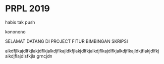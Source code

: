 # PRPL 2019

habis tak push


kononono

SELAMAT DATANG DI PROJECT FITUR BIMBINGAN SKRIPSI


alkdfjlkajdlfkjlakjdflkjalkdjflkajldkfjlakjdlfkjalkdjflkajdlfkjalkdjflkajldkjflakjdlfkjalkdjflajdlsfkjla
grncjdn

